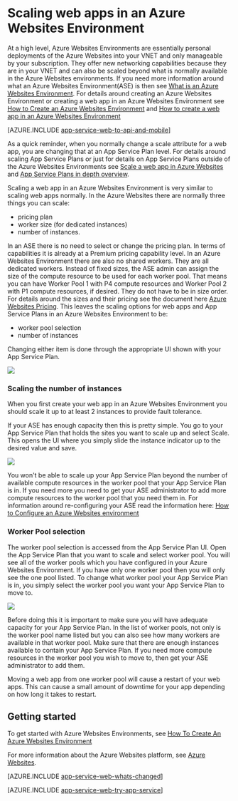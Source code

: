 <properties 
	pageTitle="How to Scale a Web App in an Azure Websites Environment" 
	description="Scaling a web app in an Azure Websites Environment" 
	services="app-service" 
	documentationCenter="" 
	authors="ccompy" 
	manager="stefsch" 
	editor="jimbe"/>

<tags
	ms.service="app-service"
	ms.date="09/16/2015"
	wacn.date=""/>

# Scaling web apps in an Azure Websites Environment #

At a high level, Azure Websites Environments are essentially personal deployments of the Azure Websites into your VNET and only manageable by your subscription. They offer new networking capabilities because they are in your VNET and can also be scaled beyond what is normally available in the Azure Websites environments.  If you need more information around what an Azure Websites Environment(ASE) is then see [What is an Azure Websites Environment][WhatisASE].  For details around creating an Azure Websites Environment or creating a web app in an Azure Websites Environment see [How to Create an Azure Websites Environment][HowtoCreateASE] and [How to create a web app in an Azure Websites Environment][CreateWebappinASE]

[AZURE.INCLUDE [app-service-web-to-api-and-mobile](../includes/app-service-web-to-api-and-mobile.md)] 

As a quick reminder, when you normally change a scale attribute for a web app, you are changing that at an App Service Plan level.  For details around scaling App Service Plans or just for details on App Service Plans outside of the Azure Websites Environments see [Scale a web app in Azure Websites][ScaleWebapp] and [App Service Plans in depth overview][Appserviceplans].

Scaling a web app in an Azure Websites Environment is very similar to scaling web apps normally.  In the Azure Websites there are normally three things you can scale:

- pricing plan
- worker size (for dedicated instances)
- number of instances.

In an ASE there is no need to select or change the pricing plan.  In terms of capabilities it is already at a Premium pricing capability level.  In an Azure Websites Environment there are also no shared workers.  They are all dedicated workers.  Instead of fixed sizes, the ASE admin can assign the size of the compute resource to be used for each worker pool.  That means you can have Worker Pool 1 with P4 compute resources and Worker Pool 2 with P1 compute resources, if desired.  They do not have to be in size order.  For details around the sizes and their pricing see the document here [Azure Websites Pricing][AppServicePricing].  This leaves the scaling options for web apps and App Service Plans in an Azure Websites Environment to be:

- worker pool selection
- number of instances

Changing either item is done through the appropriate UI shown with your App Service Plan.

![][1]

### Scaling the number of instances ###

When you first create your web app in an Azure Websites Environment you should scale it up to at least 2 instances to provide fault tolerance.   

If your ASE has enough capacity then this is pretty simple.  You go to your App Service Plan that holds the sites you want to scale up and select Scale.  This opens the UI where you simply slide the instance indicator up to the desired value and save.  

![][2]

You won't be able to scale up your App Service Plan beyond the number of available compute resources in the worker pool that your App Service Plan is in.  If you need more you need to get your ASE administrator to add more compute resources to the worker pool that you need them in.  For information around re-configuring your ASE read the information here: [How to Configure an Azure Websites environment][HowtoConfigureASE] 
 

### Worker Pool selection ###

The worker pool selection is accessed from the App Service Plan UI.  Open the App Service Plan that you want to scale and select worker pool.  You will see all of the worker pools which you have configured in your Azure Websites Environment.  If you have only one worker pool then you will only see the one pool listed.  To change what worker pool your App Service Plan is in, you simply select the worker pool you want your App Service Plan to move to.  

![][3]

Before doing this it is important to make sure you will have adequate capacity for your App Service Plan.  In the list of worker pools, not only is the worker pool name listed but you can also see how many workers are available in that worker pool.  Make sure that there are enough instances available to contain your App Service Plan.  If you need more compute resources in the worker pool you wish to move to, then get your ASE administrator to add them.  

Moving a web app from one worker pool will cause a restart of your web apps.  This can cause a small amount of downtime for your app depending on how long it takes to restart.  

## Getting started

To get started with Azure Websites Environments, see [How To Create An Azure Websites Environment][HowtoCreateASE]

For more information about the Azure Websites platform, see [Azure Websites][AzureAppService].

[AZURE.INCLUDE [app-service-web-whats-changed](../includes/app-service-web-whats-changed.md)]

[AZURE.INCLUDE [app-service-web-try-app-service](../includes/app-service-web-try-app-service.md)]

<!--Image references-->
[1]: ./media/app-service-web-scale-a-web-app-in-an-app-service-environment/scaleasp.png
[2]: ./media/app-service-web-scale-a-web-app-in-an-app-service-environment/scaleinstances.png
[3]: ./media/app-service-web-scale-a-web-app-in-an-app-service-environment/scalepool.png

<!--Links-->
[WhatisASE]: /documentation/articles/app-service-app-service-environment-intro/
[ScaleWebapp]: /documentation/articles/web-sites-scale/
[HowtoCreateASE]: /documentation/articles/app-service-web-how-to-create-an-app-service-environment/
[HowtoConfigureASE]: /documentation/articles/app-service-web-configure-an-app-service-environment/
[CreateWebappinASE]: /documentation/articles/app-service-web-how-to-create-a-web-app-in-an-ase/
[Appserviceplans]: /documentation/articles/azure-web-sites-web-hosting-plans-in-depth-overview/
[AppServicePricing]: /home/features/app-service/#price 
[AzureAppService]: /documentation/articles/app-service-value-prop-what-is/
 